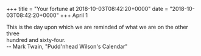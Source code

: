 +++
title = "Your fortune at 2018-10-03T08:42:20+0000"
date = "2018-10-03T08:42:20+0000"
+++
April 1  
  
This is the day upon which we are reminded of what we are on the other three  
hundred and sixty-four.  
		-- Mark Twain, "Pudd'nhead Wilson's Calendar"  

